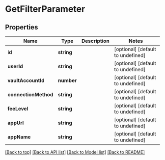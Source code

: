 # GetFilterParameter

## Properties

|Name | Type | Description | Notes|
|------------ | ------------- | ------------- | -------------|
|**id** | **string** |  | [optional] [default to undefined]|
|**userId** | **string** |  | [optional] [default to undefined]|
|**vaultAccountId** | **number** |  | [optional] [default to undefined]|
|**connectionMethod** | **string** |  | [optional] [default to undefined]|
|**feeLevel** | **string** |  | [optional] [default to undefined]|
|**appUrl** | **string** |  | [optional] [default to undefined]|
|**appName** | **string** |  | [optional] [default to undefined]|




[[Back to top]](#) [[Back to API list]](../../README.md#documentation-for-api-endpoints) [[Back to Model list]](../../README.md#documentation-for-models) [[Back to README]](../../README.md)
